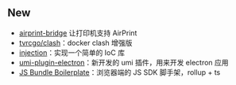 ## New

- [airprint-bridge](https://github.com/tvrcgo/airprint-bridge/tree/dev) 让打印机支持 AirPrint
- [tvrcgo/clash](https://github.com/tvrcgo/docker-library/tree/master/clash)：docker clash 增强版
- [injection](https://github.com/tvrcgo/injection)：实现一个简单的 IoC 库
- [umi-plugin-electron](https://github.com/tvrcgo/umi-plugin-electron)：新开发的 umi 插件，用来开发 electron 应用
- [JS Bundle Boilerplate](https://github.com/tvrcgo/create/tree/master/packages/jsbundle-umd-ts/content)：浏览器端的 JS SDK 脚手架，rollup + ts

<!-- ## Stats -->

<!-- ![](https://raw.githubusercontent.com/tvrcgo/github-stats/master/generated/overview.svg#gh-light-mode-only)
![](https://raw.githubusercontent.com/tvrcgo/github-stats/master/generated/languages.svg#gh-light-mode-only) -->
